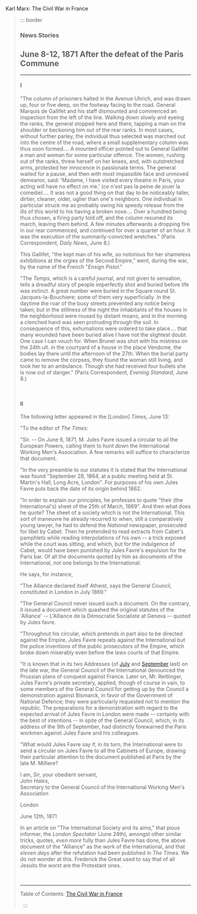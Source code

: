 Karl Marx: The Civil War in France

> ::: border
> ### News Stories
>
> ## June 8-12, 1871 After the defeat of the Paris Commune
>
> ------------------------------------------------------------------------
>
> #### I
>
> "The column of prisoners halted in the Avenue Uhrich, and was drawn
> up, four or five deep, on the footway facing to the road. General
> Marquis de Gallifet and his staff dismounted and commenced an
> inspection from the left of the line. Walking down slowly and eyeing
> the ranks, the general stopped here and there, tapping a man on the
> shoulder or beckoning him out of the rear ranks. In most cases,
> without further parley, the individual thus selected was marched out
> into the centre of the road, where a small supplementary column was
> thus soon formed\.... A mounted officer pointed out to General
> Gallifet a man and woman for some particular offence. The women,
> rushing out of the ranks, threw herself on her knees, and, with
> outstretched arms, protested her innocence in passionate terms. The
> general waited for a pause, and then with most impassible face and
> unmoved demeanor, said: 'Madame, I have visited every theatre in
> Paris, your acting will have no effect on me.' (ce n'est pas la peine
> de jouer la comedie)\.... It was not a good thing on that day to be
> noticeably taller, dirtier, cleaner, older, uglier than one's
> neighbors. One individual in particular struck me as probably owing
> his speedy release from the ills of this world to his having a broken
> nose\.... Over a hundred being thus chosen, a firing party told off,
> and the column resumed its march, leaving them behind. A few minutes
> afterwards a dropping fire in our rear commenced, and continued for
> over a quarter of an hour. It was the execution of the
> summarily-convicted wretches." (Paris Correspondent, *Daily News*,
> June 8.)
>
> This Gallifet, "the kept man of his wife, so notorious for her
> shameless exhibitions at the orgies of the Second Empire," went,
> during the war, by the name of the French "*Ensign Pistol*."
>
> "The *Temps*, which is a careful journal, and not given to sensation,
> tells a dreadful story of people imperfectly shot and buried before
> life was extinct. A great number were buried in the Square round St.
> Jacques-la-Bouchiere; some of them very superficially. In the daytime
> the roar of the busy streets prevented any notice being taken; but in
> the stillness of the night the inhabitants of the houses in the
> neighborhood were roused by distant moans, and in the morning a
> clenched hand was seen protruding through the soil. In consequence of
> this, exhumations were ordered to take place\.... that many wounded
> have been buried alive I have not the slightest doubt. One case I can
> vouch for. When Brunel was shot with his mistress on the 24th ult. in
> the courtyard of a house in the place Vendome, the bodies lay there
> until the afternoon of the 27th. When the burial party came to remove
> the corpses, they found the woman still living, and took her to an
> ambulance. Though she had received four bullets she is now out of
> danger." (Paris Correspondent, *Evening Standard*, June 8.)
>
>  
>
> #### II
>
> The following letter appeared in the \[London\] *Times*, June 13:
>
> "To the editor of *The Times*:
>
> "Sir. -- On June 6, 1871, M. Jules Favre issued a circular to all the
> European Powers, calling them to hunt down the International Working
> Men's Association. A few remarks will suffice to characterize that
> document.
>
> "In the very preamble to our statutes it is stated that the
> International was found "September 28, 1864, at a public meeting held
> at St. Martin's Hall, Long Acre, London\". For purposes of his own
> Jules Favre puts back the date of its origin behind 1862.
>
> "In order to explain our principles, he professes to quote "their (the
> International's) sheet of the 25th of March, 1869\". And then what
> does he quote? The sheet of a society which is not the International.
> This sort of maneuvre he already recurred to when, still a
> comparatively young lawyer, he had to defend the *National* newspaper,
> prosecuted for libel by Cabet. Then he pretended to read extracts from
> Cabet's pamphlets while reading interpolations of his own -- a trick
> exposed while the court was sitting, and which, but for the indulgence
> of Cabet, would have been punished by Jules Favre's expulsion for the
> Paris bar. Of all the documents quoted by him as documents of the
> International, not one belongs to the International.
>
> He says, for instance,
>
> "The Alliance declared itself Atheist, says the General Council,
> constituted in London in July 1869."
>
> "The General Council never issued such a document. On the contrary, it
> issued a document which quashed the original statutes of the
> 'Alliance' -- L'Alliance de la Démocratie Socialiste at Geneva --
> quoted by Jules favre.
>
> "Throughout his circular, which pretends in part also to be directed
> against the Empire, Jules Favre repeats against the International but
> the police inventions of the public prosecutors of the Empire, which
> broke down miserably even before the laws courts of that Empire.
>
> "It is known that in its two Addresses (of [July](ch01.htm) and
> [September](ch02.htm) last) on the late war, the General Council of
> the International denounced the Prussian plans of conquest against
> France. Later on, Mr. Reitlinger, Jules Favre's private secretary,
> applied, though of course in vain, to some members of the General
> Council for getting up by the Council a demonstration against
> Bismarck, in favor of the Government of National Defence; they were
> particularly requested not to mention the republic. The preparations
> for a demonstration with regard to the expected arrival of Jules Favre
> in London were made -- certainly with the best of intentions -- in
> spite of the General Council, which, in its address of the 9th of
> September, had distinctly forewarned the Paris workmen against Jules
> Favre and his colleagues.
>
> "What would Jules Favre say if, in its turn, the International were to
> send a circular on Jules Favre to all the Cabinets of Europe, drawing
> their particular attention to the document published at Paris by the
> late M. Milliere?
>
> I am, Sir, your obedient servant,\
> *John Hales*,\
> Secretary to the General Council of the International Working Men's
> Association
>
> London
>
> June 12th, 1871
>
> In an article on "The International Society and its aims," that pious
> informer, the *London Spectator* (June 24th), amongst other similar
> tricks, quotes, *even more* fully than Jules Favre has done, the above
> document of the "Alliance" as the work of the International, and that
> *eleven days* after the refutation had been published in *The Times.*
> We do not wonder at this. Frederick the Great used to say that of all
> Jesuits the worst are the Protestant ones.
>
>  
>
> ------------------------------------------------------------------------
>
> Table of Contents: [The Civil War in France](index.htm)
>
>  
> :::
